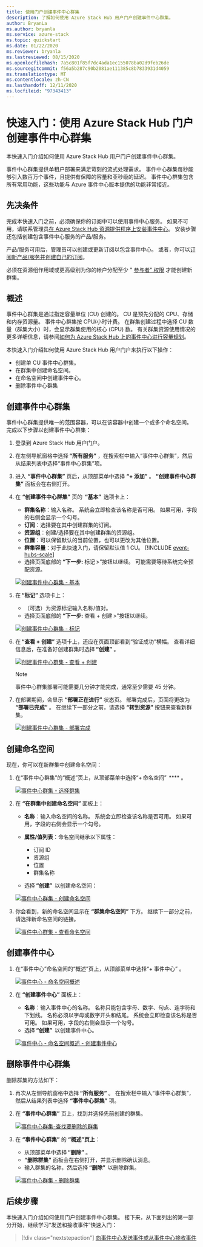 ```yaml
---
title: 使用门户创建事件中心群集
description: 了解如何使用 Azure Stack Hub 用户门户创建事件中心群集。
author: BryanLa
ms.author: bryanla
ms.service: azure-stack
ms.topic: quickstart
ms.date: 01/22/2020
ms.reviewer: bryanla
ms.lastreviewed: 08/15/2020
ms.openlocfilehash: 7a5c801f85f7dc4ada1ec155078ba02d9feb26de
ms.sourcegitcommit: f56a5b287c90b2081ae111385c8b7833931d4059
ms.translationtype: MT
ms.contentlocale: zh-CN
ms.lasthandoff: 12/11/2020
ms.locfileid: "97343413"
---
```

# <a name="quickstart-create-an-event-hubs-cluster-using-the-azure-stack-hub-portal"></a>快速入门：使用 Azure Stack Hub 门户创建事件中心群集

本快速入门介绍如何使用 Azure Stack Hub 用户门户创建事件中心群集。 

事件中心群集提供单租户部署来满足苛刻的流式处理需求。 事件中心群集每秒能够引入数百万个事件，且提供有保障的容量和亚秒级的延迟。 事件中心群集包含所有常用功能，这些功能与 Azure 事件中心版本提供的功能非常接近。

## <a name="prerequisites"></a>先决条件

完成本快速入门之前，必须确保你的订阅中可以使用事件中心服务。 如果不可用，请联系管理员[在 Azure Stack Hub 资源提供程序上安装事件中心](../operator/event-hubs-rp-overview.md)。 安装步骤还包括创建包含事件中心服务的产品/服务。 

产品/服务可用后，管理员可以创建或更新订阅以包含事件中心。 或者，你可以[订阅新产品/服务并创建自己的订阅](azure-stack-subscribe-services.md)。

必须在资源组作用域或更高级别为你的帐户分配至少 " [参与者" 权限](/azure/role-based-access-control/rbac-and-directory-admin-roles#azure-roles) 才能创建新群集。

## <a name="overview"></a>概述

事件中心群集是通过指定容量单位 (CU) 创建的。 CU 是预先分配的 CPU、存储和内存资源量。 事件中心群集按 CPU/小时计费。 在群集创建过程中选择 CU 数量（群集大小）时，会显示群集使用的核心 (CPU) 数。 有关群集资源使用情况的更多详细信息，请参阅[如何为 Azure Stack Hub 上的事件中心进行容量规划](../operator/event-hubs-rp-capacity-planning.md)。 

本快速入门介绍如何使用 Azure Stack Hub 用户门户来执行以下操作：
- 创建单 CU 事件中心群集。
- 在群集中创建命名空间。
- 在命名空间中创建事件中心。
- 删除事件中心群集

## <a name="create-an-event-hubs-cluster"></a>创建事件中心群集

事件中心群集提供唯一的范围容器，可以在该容器中创建一个或多个命名空间。 完成以下步骤以创建事件中心群集： 

1. 登录到 Azure Stack Hub 用户门户。
2. 在左侧导航窗格中选择 **“所有服务”** ，在搜索栏中输入“事件中心群集”，然后从结果列表中选择“事件中心群集”项。
3. 进入 **“事件中心群集”** 页后，从顶部菜单中选择 **“+ 添加”** 。 **“创建事件中心群集”** 面板会在右侧打开。
4. 在 **“创建事件中心群集”** 页的  **“基本”**  选项卡上：  
   - **群集名称**：输入名称。 系统会立即检查该名称是否可用。 如果可用，字段的右侧会显示一个勾号。 
   - **订阅**：选择要在其中创建群集的订阅。 
   - **资源组**：创建/选择要在其中创建群集的资源组。 
   - **位置**：可以保留默认的当前位置，也可以更改为其他位置。
   - **群集容量**：对于此快速入门，请保留默认值 1 CU。
      [!INCLUDE [event-hubs-scale](../includes/event-hubs-scale.md)]
   - 选择页面底部的 **“下一步:** 标记 >”按钮以继续。 可能需要等待系统完全预配资源。 

   [![创建事件中心群集 - 基本](media/event-hubs-quickstart-cluster-portal/1-create-cluster-basics.png)](media/event-hubs-quickstart-cluster-portal/1-create-cluster-basics.png#lightbox)

5. 在 **“标记”** 选项卡上： 
   - （可选）为资源标记输入名称/值对。  
   - 选择页面底部的 **“下一步:** 查看 + 创建 >”按钮以继续。 

   [![创建事件中心群集 - 标记](media/event-hubs-quickstart-cluster-portal/1-create-cluster-tags.png)](media/event-hubs-quickstart-cluster-portal/1-create-cluster-tags.png#lightbox)

6. 在 **“查看 + 创建”** 选项卡上，还应在页面顶部看到“验证成功”横幅。 查看详细信息后，在准备好创建群集时选择 **“创建”** 。 

   [![创建事件中心群集 - 查看 + 创建](media/event-hubs-quickstart-cluster-portal/1-create-cluster-review.png)](media/event-hubs-quickstart-cluster-portal/1-create-cluster-review.png#lightbox)

   >[!NOTE]
   > 事件中心群集部署可能需要几分钟才能完成，通常至少需要 45 分钟。

7. 在部署期间，会显示 **“部署正在进行”** 状态页。 部署完成后，页面将更改为 **“部署已完成”** 。 在继续下一部分之前，请选择 **“转到资源”** 按钮来查看新群集。

   [![创建事件中心群集 - 部署完成](media/event-hubs-quickstart-cluster-portal/1-deployment-complete.png)](media/event-hubs-quickstart-cluster-portal/1-deployment-complete.png#lightbox)


## <a name="create-a-namespace"></a>创建命名空间

现在，你可以在新群集中创建命名空间：

1. 在“事件中心群集”的“概述”页上，从顶部菜单中选择“+ 命名空间”  **** 。 

   [![事件中心群集 - 选择群集](media/event-hubs-quickstart-cluster-portal/2-view-cluster.png)](media/event-hubs-quickstart-cluster-portal/2-view-cluster.png#lightbox)

2. 在 **“在群集中创建命名空间”** 面板上：

   - **名称**：输入命名空间的名称。 系统会立即检查该名称是否可用。 如果可用，字段的右侧会显示一个勾号。 
   - **属性/值列表**：命名空间继承以下属性： 
     - 订阅 ID 
     - 资源组 
     - 位置 
     - 群集名称 

   - 选择 **“创建”**  以创建命名空间：

   [![事件中心群集 - 创建命名空间](media/event-hubs-quickstart-cluster-portal/2-view-cluster-create-namespace.png)](media/event-hubs-quickstart-cluster-portal/2-view-cluster-create-namespace.png#lightbox)

3. 你会看到，新的命名空间显示在 **“群集命名空间”** 下方。 继续下一部分之前，请选择新命名空间的链接。 

   [![事件中心群集 - 查看命名空间](media/event-hubs-quickstart-cluster-portal/2-view-cluster-with-namespace.png)](media/event-hubs-quickstart-cluster-portal/2-view-cluster-with-namespace.png#lightbox)

## <a name="create-an-event-hub"></a>创建事件中心

1. 在“事件中心”命名空间的“概述”页上，从顶部菜单中选择“+ 事件中心”  。  

   [![事件中心 - 命名空间概述](media/event-hubs-quickstart-cluster-portal/3-event-hubs-namespace-overview.png)](media/event-hubs-quickstart-cluster-portal/3-event-hubs-namespace-overview.png#lightbox)

2. 在 **“创建事件中心”** 面板上：
   - **名称**：输入事件中心的名称。 名称只能包含字母、数字、句点、连字符和下划线。 名称必须以字母或数字开头和结尾。 系统会立即检查该名称是否可用。 如果可用，字段的右侧会显示一个勾号。
   - 选择 **“创建”**  以创建事件中心。

   [![事件中心 - 命名空间概述 - 创建事件中心](media/event-hubs-quickstart-cluster-portal/3-event-hubs-namespace-overview-create-event-hub.png)](media/event-hubs-quickstart-cluster-portal/3-event-hubs-namespace-overview-create-event-hub.png#lightbox)

## <a name="delete-an-event-hubs-cluster"></a>删除事件中心群集

删除群集的方法如下：

1. 再次从左侧导航窗格中选择 **“所有服务”** 。 在搜索栏中输入“事件中心群集”，然后从结果列表中选择 **“事件中心群集”** 项。
2. 在 **“事件中心群集”** 页上，找到并选择先前创建的群集。

   [![事件中心群集-查找要删除的群集](media/event-hubs-quickstart-cluster-portal/4-delete-cluster-clusters.png)](media/event-hubs-quickstart-cluster-portal/4-delete-cluster-clusters.png#lightbox)

3. 在 **“事件中心群集”** 的 **“概述”页上**：
   - 从顶部菜单中选择 **“删除”** 。  
   - **“删除群集”** 面板会在右侧打开，并显示删除确认消息。 
   - 输入群集的名称，然后选择 **“删除”**  以删除群集。 

   [![事件中心群集 - 删除群集](media/event-hubs-quickstart-cluster-portal/4-delete-cluster-delete.png)](media/event-hubs-quickstart-cluster-portal/4-delete-cluster-delete.png#lightbox)

## <a name="next-steps"></a>后续步骤

本快速入门介绍如何使用门户创建事件中心群集。 接下来，从下面列出的第一部分开始，继续学习“发送和接收事件”快速入门：  

> [!div class="nextstepaction"]
> [向事件中心发送事件或从事件中心接收事件](/azure/event-hubs/get-started-dotnet-standard-send-v2)
